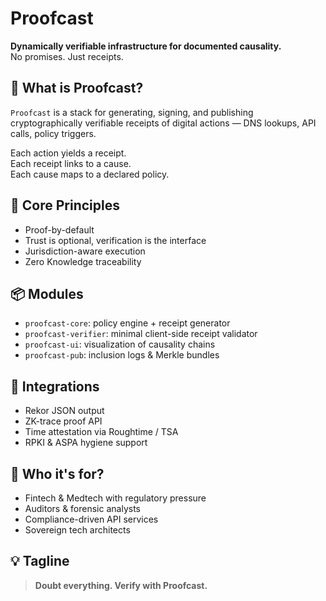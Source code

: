 # Proofcast

**Dynamically verifiable infrastructure for documented causality.**  
No promises. Just receipts.

## 🧩 What is Proofcast?

`Proofcast` is a stack for generating, signing, and publishing cryptographically verifiable receipts of digital actions — DNS lookups, API calls, policy triggers.

Each action yields a receipt.  
Each receipt links to a cause.  
Each cause maps to a declared policy.

## 🔐 Core Principles

- Proof-by-default
- Trust is optional, verification is the interface
- Jurisdiction-aware execution
- Zero Knowledge traceability

## 📦 Modules

- `proofcast-core`: policy engine + receipt generator
- `proofcast-verifier`: minimal client-side receipt validator
- `proofcast-ui`: visualization of causality chains
- `proofcast-pub`: inclusion logs & Merkle bundles

## 🤝 Integrations

- Rekor JSON output
- ZK-trace proof API
- Time attestation via Roughtime / TSA
- RPKI & ASPA hygiene support

## 🧠 Who it's for?

- Fintech & Medtech with regulatory pressure
- Auditors & forensic analysts
- Compliance-driven API services
- Sovereign tech architects

## 💡 Tagline

> **Doubt everything. Verify with Proofcast.**
